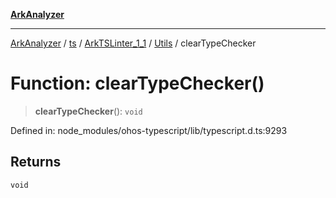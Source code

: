 [**ArkAnalyzer**](../../../../../../../../README.md)

***

[ArkAnalyzer](../../../../../../../../globals.md) / [ts](../../../../../README.md) / [ArkTSLinter\_1\_1](../../../README.md) / [Utils](../README.md) / clearTypeChecker

# Function: clearTypeChecker()

> **clearTypeChecker**(): `void`

Defined in: node\_modules/ohos-typescript/lib/typescript.d.ts:9293

## Returns

`void`
